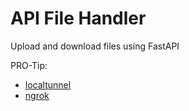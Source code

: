 # API File Handler
Upload and download files using FastAPI

PRO-Tip:
- [localtunnel](https://theboroer.github.io/localtunnel-www/)
- [ngrok](https://ngrok.com/docs)
